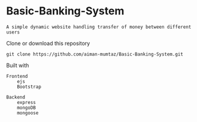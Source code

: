 # Basic-Banking-System
    A simple dynamic website handling transfer of money between different users
    

Clone or download this repository

    git clone https://github.com/aiman-mumtaz/Basic-Banking-System.git


Built with

    Frontend
        ejs
        Bootstrap

    Backend
        express
        mongoDB
        mongoose
    

